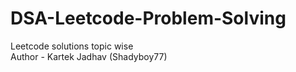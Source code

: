 # DSA-Leetcode-Problem-Solving
Leetcode solutions topic wise
<br>
Author - Kartek Jadhav (Shadyboy77)

